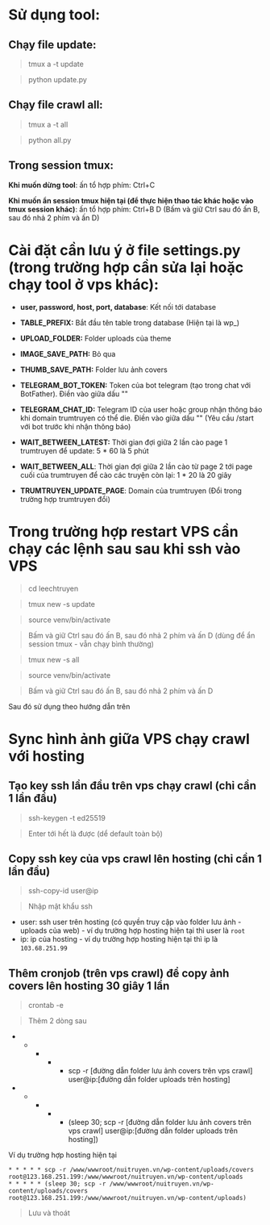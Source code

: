 # Sử dụng tool:

## Chạy file update:

> tmux a -t update

> python update.py

## Chạy file crawl all:

> tmux a -t all

> python all.py

## Trong session tmux:

**Khi muốn dừng tool**: ấn tổ hợp phím: Ctrl+C

**Khi muốn ẩn session tmux hiện tại (để thực hiện thao tác khác hoặc vào tmux session khác)**: ấn tổ hợp phím: Ctrl+B D (Bấm và giữ Ctrl sau đó ấn B, sau đó nhả 2 phím và ấn D)

# Cài đặt cần lưu ý ở file settings.py (trong trường hợp cần sửa lại hoặc chạy tool ở vps khác):

- **user, password, host, port, database**: Kết nối tới database
- **TABLE_PREFIX:** Bắt đầu tên table trong database (Hiện tại là wp\_)

- **UPLOAD_FOLDER:** Folder uploads của theme

- **IMAGE_SAVE_PATH:** Bỏ qua
- **THUMB_SAVE_PATH:** Folder lưu ảnh covers

- **TELEGRAM_BOT_TOKEN:** Token của bot telegram (tạo trong chat với BotFather). Điền vào giữa dấu ""
- **TELEGRAM_CHAT_ID:** Telegram ID của user hoặc group nhận thông báo khi domain trumtruyen có thể die. Điền vào giữa dấu "" (Yêu cầu /start với bot trước khi nhận thông báo)

- **WAIT_BETWEEN_LATEST:** Thời gian đợi giữa 2 lần cào page 1 trumtruyen để update: 5 \* 60 là 5 phút
- **WAIT_BETWEEN_ALL**: Thời gian đợi giữa 2 lần cào từ page 2 tới page cuối của trumtruyen để cào các truyện còn lại: 1 \* 20 là 20 giây

- **TRUMTRUYEN_UPDATE_PAGE**: Domain của trumtruyen (Đổi trong trường hợp trumtruyen đổi)

# Trong trường hợp restart VPS cần chạy các lệnh sau sau khi ssh vào VPS

> cd leechtruyen

> tmux new -s update

> source venv/bin/activate

> Bấm và giữ Ctrl sau đó ấn B, sau đó nhả 2 phím và ấn D (dùng để ẩn session tmux - vẫn chạy bình thường)

> tmux new -s all

> source venv/bin/activate

> Bấm và giữ Ctrl sau đó ấn B, sau đó nhả 2 phím và ấn D

Sau đó sử dụng theo hướng dẫn trên

# Sync hình ảnh giữa VPS chạy crawl với hosting

## Tạo key ssh lần đầu trên vps chạy crawl (chỉ cần 1 lần đầu)

> ssh-keygen -t ed25519

> Enter tới hết là được (dể default toàn bộ)

## Copy ssh key của vps crawl lên hosting (chỉ cần 1 lần đầu)

> ssh-copy-id user@ip

> Nhập mật khẩu ssh

- user: ssh user trên hosting (có quyền truy cập vào folder lưu ảnh - uploads của web) - ví dụ trường hợp hosting hiện tại thì user là `root`
- ip: ip của hosting - ví dụ trường hợp hosting hiện tại thì ip là `103.68.251.99`

## Thêm cronjob (trên vps crawl) để copy ảnh covers lên hosting 30 giây 1 lần

> crontab -e

> Thêm 2 dòng sau

* * * * * scp -r [đường dẫn folder lưu ảnh covers trên vps crawl] user@ip:[đường dẫn folder uploads trên hosting]
* * * * * (sleep 30; scp -r [đường dẫn folder lưu ảnh covers trên vps crawl] user@ip:[đường dẫn folder uploads trên hosting])

Ví dụ trường hợp hosting hiện tại
```
* * * * * scp -r /www/wwwroot/nuitruyen.vn/wp-content/uploads/covers root@123.168.251.199:/www/wwwroot/nuitruyen.vn/wp-content/uploads
* * * * * (sleep 30; scp -r /www/wwwroot/nuitruyen.vn/wp-content/uploads/covers root@123.168.251.199:/www/wwwroot/nuitruyen.vn/wp-content/uploads)
```

> Lưu và thoát

